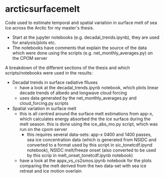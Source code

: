 # arcticsurfacemelt
Code used to estimate temporal and spatial variation in surface melt of sea ice across the Arctic for my master's thesis.

- Start at the jupyter notebooks (e.g. decadal_trends.ipynb), they are used for analysis/plots etc.
- The notebooks have comments that explain the source of the data which were done using the scripts (e.g. net_monthly_averages.py) on the CPOM server

A breakdown of the different sections of the thesis and which scripts/notebooks were used in the results:

- Decadal trends in surface radiative flluxes
  - have a look at the decadal_trends.ipynb notebook, which plots linear decade trends of albedo and longwave cloud forcing
  - uses data generated by the net_monthly_averages.py and cloud_forcing.py scripts
- Spatial variation in surface melt
  - this is all centred around the surface melt estimations from app-x, which calculates energy absorbed the the ice surface during the melt season. this is done using the ice_abs_mo.py script, which was run on the cpom server
    - this requires several data-sets: app-x 0400 and 1400 passes, sea ice concentration data (which is generated from NSIDC and converted to a format used by this script in sic_tonetcdf.ipynd notebook), NSIDC melt/freeze onset (also converted to be used by this scrip in melt_onset_tonetcdf.ipynb notebook)
  - have a look at the appx_vs_cs2smos.ipynb notebook for the plots comparing the melt derived from the two data-set with sea ice retreat and ice motion overlain
